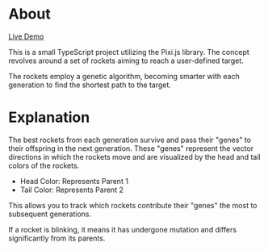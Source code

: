 # About

[Live Demo](https://smart-rockets.vercel.app/)

This is a small TypeScript project utilizing the Pixi.js library. The concept revolves around a set of rockets aiming to reach a user-defined target.

The rockets employ a genetic algorithm, becoming smarter with each generation to find the shortest path to the target.

# Explanation

The best rockets from each generation survive and pass their "genes" to their offspring in the next generation. These "genes" represent the vector directions in which the rockets move and are visualized by the head and tail colors of the rockets.

-   Head Color: Represents Parent 1
-   Tail Color: Represents Parent 2

This allows you to track which rockets contribute their "genes" the most to subsequent generations.

If a rocket is blinking, it means it has undergone mutation and differs significantly from its parents.
